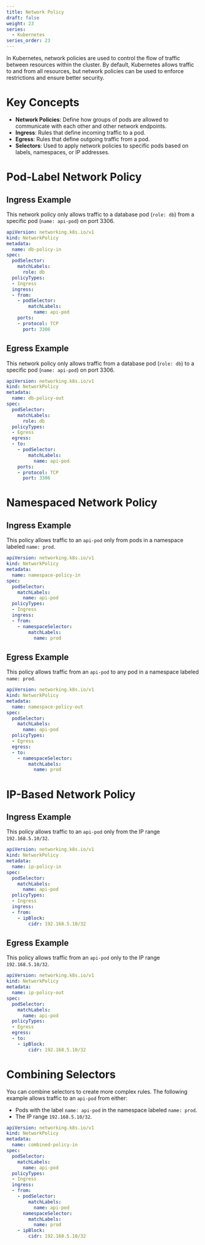 ```yaml
---
title: Network Policy
draft: false
weight: 23
series:
  - Kubernetes
series_order: 23
---
```

In Kubernetes, network policies are used to control the flow of traffic between resources within the cluster. By default, Kubernetes allows traffic to and from all resources, but network policies can be used to enforce restrictions and ensure better security.
# Key Concepts
- **Network Policies**: Define how groups of pods are allowed to communicate with each other and other network endpoints.
- **Ingress**: Rules that define incoming traffic to a pod.
- **Egress**: Rules that define outgoing traffic from a pod.
- **Selectors**: Used to apply network policies to specific pods based on labels, namespaces, or IP addresses.
# Pod-Label Network Policy
## Ingress Example
This network policy only allows traffic to a database pod (`role: db`) from a specific pod (`name: api-pod`) on port 3306.
```yaml
apiVersion: networking.k8s.io/v1
kind: NetworkPolicy
metadata:
  name: db-policy-in
spec:
  podSelector:
    matchLabels:
      role: db
  policyTypes:
  - Ingress
  ingress:
  - from:
    - podSelector:
        matchLabels:
          name: api-pod
    ports:
    - protocol: TCP
      port: 3306
```
## Egress Example
This network policy only allows traffic from a database pod (`role: db`) to a specific pod (`name: api-pod`) on port 3306.
```yaml
apiVersion: networking.k8s.io/v1
kind: NetworkPolicy
metadata:
  name: db-policy-out
spec:
  podSelector:
    matchLabels:
      role: db
  policyTypes:
  - Egress
  egress:
  - to:
    - podSelector:
        matchLabels:
          name: api-pod
    ports:
    - protocol: TCP
      port: 3306
```
# Namespaced Network Policy
## Ingress Example
This policy allows traffic to an `api-pod` only from pods in a namespace labeled `name: prod`.
```yaml
apiVersion: networking.k8s.io/v1
kind: NetworkPolicy
metadata:
  name: namespace-policy-in
spec:
  podSelector:
    matchLabels:
      name: api-pod
  policyTypes:
  - Ingress
  ingress:
  - from:
    - namespaceSelector:
        matchLabels:
          name: prod
```
## Egress Example
This policy allows traffic from an `api-pod` to any pod in a namespace labeled `name: prod`.
```yaml
apiVersion: networking.k8s.io/v1
kind: NetworkPolicy
metadata:
  name: namespace-policy-out
spec:
  podSelector:
    matchLabels:
      name: api-pod
  policyTypes:
  - Egress
  egress:
  - to:
    - namespaceSelector:
        matchLabels:
          name: prod
```
# IP-Based Network Policy
## Ingress Example
This policy allows traffic to an `api-pod` only from the IP range `192.168.5.10/32`.
```yaml
apiVersion: networking.k8s.io/v1
kind: NetworkPolicy
metadata:
  name: ip-policy-in
spec:
  podSelector:
    matchLabels:
      name: api-pod
  policyTypes:
  - Ingress
  ingress:
  - from:
    - ipBlock:
        cidr: 192.168.5.10/32
```
## Egress Example
This policy allows traffic from an `api-pod` only to the IP range `192.168.5.10/32`.
```yaml
apiVersion: networking.k8s.io/v1
kind: NetworkPolicy
metadata:
  name: ip-policy-out
spec:
  podSelector:
    matchLabels:
      name: api-pod
  policyTypes:
  - Egress
  egress:
  - to:
    - ipBlock:
        cidr: 192.168.5.10/32
```
# Combining Selectors
You can combine selectors to create more complex rules. The following example allows traffic to an `api-pod` from either:
- Pods with the label `name: api-pod` in the namespace labeled `name: prod`.
- The IP range `192.168.5.10/32`.
```yaml
apiVersion: networking.k8s.io/v1
kind: NetworkPolicy
metadata:
  name: combined-policy-in
spec:
  podSelector:
    matchLabels:
      name: api-pod
  policyTypes:
  - Ingress
  ingress:
  - from:
    - podSelector:
        matchLabels:
          name: api-pod
      namespaceSelector:
        matchLabels:
          name: prod
    - ipBlock:
        cidr: 192.168.5.10/32
```